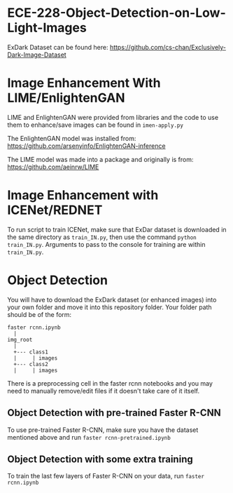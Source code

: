 # ECE-228-Object-Detection-on-Low-Light-Images

ExDark Dataset can be found here: https://github.com/cs-chan/Exclusively-Dark-Image-Dataset

# Image Enhancement With LIME/EnlightenGAN
LIME and EnlightenGAN were provided from libraries and the code to use them to enhance/save images can be found in ```imen-apply.py```

The EnlightenGAN model was installed from: https://github.com/arsenyinfo/EnlightenGAN-inference

The LIME model was made into a package and originally is from: https://github.com/aeinrw/LIME

# Image Enhancement with ICENet/REDNET

To run script to train ICENet, make sure that ExDar dataset is downloaded in the same directory as `train_IN.py`, then use the command `python train_IN.py`. Arguments to pass to the console for training are within `train_IN.py`.

# Object Detection
You will have to download the ExDark dataset (or enhanced images) into your own folder and move it into this repository folder.
Your folder path should be of the form:
```
faster rcnn.ipynb
  |
img_root
  |
  +--- class1
  |     | images
  +--- class2
  |     | images
```
There is a preprocessing cell in the faster rcnn notebooks and you may need to manually remove/edit files if it doesn't take care of it itself.

## Object Detection with pre-trained Faster R-CNN
To use pre-trained Faster R-CNN, make sure you have the dataset mentioned above and run ```faster rcnn-pretrained.ipynb```

## Object Detection with some extra training
To train the last few layers of Faster R-CNN on your data, run ```faster rcnn.ipynb```
